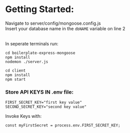 # Getting Started: 

Navigate to server/config/mongoose.config.js <br>
Insert your database name in the ```dbNAME``` variable on line 2 <br><br>

In seperate terminals run: <br> 
```
cd boilerplate-express-mongoose
npm install
nodemon ./server.js
``` 

```
cd client
npm install
npm start
```
### Store API KEYS IN .env file: 
```
FIRST_SECRET_KEY="first key value"
SECOND_SECRET_KEY="second key value"
```

Invoke Keys with:
```
const myFirstSecret = process.env.FIRST_SECRET_KEY;
```
